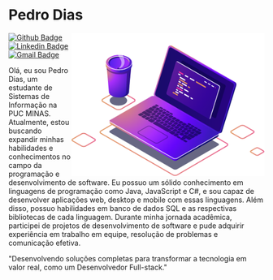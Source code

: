 
# Pedro Dias

<img align="right" src="https://raw.githubusercontent.com/pedro-ddias/pedro-ddias/main/img/pc.png" width="380"/>

[![Github Badge](https://img.shields.io/badge/-Github-000?style=flat-square&logo=Github&logoColor=white&link=https://github.com/pedro-ddias)
](https://github.com/pedro-ddias)
[![Linkedin Badge](https://img.shields.io/badge/-LinkedIn-blue?style=flat-square&logo=Linkedin&logoColor=white&link=https://www.linkedin.com/in/pedro-hddias/)](https://www.linkedin.com/in/pedro-hddias/)
[![Gmail Badge](https://img.shields.io/badge/-Gmail-c14438?style=flat-square&logo=Gmail&logoColor=white&link=mailto:pedro.ddias2001@gmail.com)](mailto:pedro.ddias@gmail.com/)

Olá, eu sou Pedro Dias, um estudante de Sistemas de Informação na PUC MINAS. Atualmente, estou buscando expandir minhas habilidades e conhecimentos no campo da programação e desenvolvimento de software. Eu possuo um sólido conhecimento em linguagens de programação como Java, JavaScript e C#, e sou capaz de desenvolver aplicações web, desktop e mobile com essas linguagens. Além disso, possuo habilidades em banco de dados SQL e as respectivas bibliotecas de cada linguagem. Durante minha jornada acadêmica, participei de projetos de desenvolvimento de software e pude adquirir experiência em trabalho em equipe, resolução de problemas e comunicação efetiva.

"Desenvolvendo soluções completas para transformar a tecnologia em valor real, como um Desenvolvedor Full-stack."


